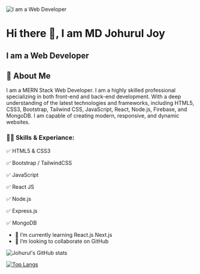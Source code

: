 ![I am a Web Developer](https://media.licdn.com/dms/image/D5616AQGvBZRSMo5voA/profile-displaybackgroundimage-shrink_350_1400/0/1685637402295?e=1691020800&v=beta&t=jAxl8A6GL2eH6cgvqOC-Aw0DM8r8Yt3XdrdWH3VBW0E)

# Hi there 👋, I am MD Johurul Joy
## I am a Web Developer

## 🚀 About Me

I am a MERN Stack Web Developer. I am a highly skilled professional specializing in both front-end and back-end development. With a deep understanding of the latest technologies and frameworks, including HTML5, CSS3, Bootstrap, Tailwind CSS, JavaScript, React, Node.js, Firebase, and MongoDB. I am capable of creating modern, responsive, and dynamic websites.

### 👨‍💻 Skills & Experiance: 
✅ HTML5 & CSS3

✅ Bootstrap / TailwindCSS

✅ JavaScript

✅ React JS

✅ Node.js

✅ Express.js

✅ MongoDB


- 🌱 I’m currently learning React.js Next.js 
- 👯 I’m looking to collaborate on GitHub 



![Johurul's GitHub stats](https://github-readme-stats.vercel.app/api?username=johuruljoy69&show_icons=true&theme=radical)

[![Top Langs](https://github-readme-stats.vercel.app/api/top-langs/?username=johuruljoy69&layout=compact)](https://github.com/anuraghazra/github-readme-stats)
